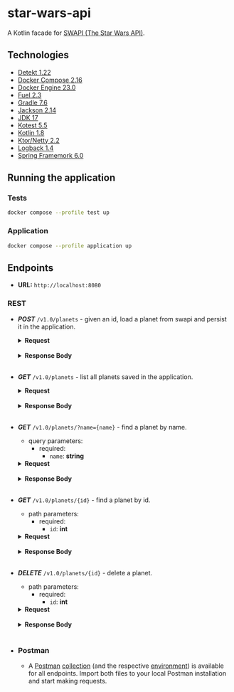 # star-wars-api

A Kotlin facade for [SWAPI (The Star Wars API)](https://swapi.dev/).

## Technologies

- [Detekt 1.22](https://detekt.dev/)
- [Docker Compose 2.16](https://docs.docker.com/compose/)
- [Docker Engine 23.0](https://docs.docker.com/engine/)
- [Fuel 2.3](https://fuel.gitbook.io/documentation/)
- [Gradle 7.6](https://gradle.org/)
- [Jackson 2.14](https://github.com/FasterXML/jackson)
- [JDK 17](https://openjdk.org/projects/jdk/17/)
- [Kotest 5.5](https://kotest.io/)
- [Kotlin 1.8](https://kotlinlang.org/docs/whatsnew18.html)
- [Ktor/Netty 2.2](https://ktor.io/)
- [Logback 1.4](https://logback.qos.ch/)
- [Spring Framemork 6.0](https://spring.io/projects/spring-framework)

## Running the application

### Tests
```sh
docker compose --profile test up
```

### Application
```sh
docker compose --profile application up
```

## Endpoints

- **URL:** `http://localhost:8080`

### REST

- ***POST*** `/v1.0/planets` - given an id, load a planet from swapi and persist it in the application.
  <details>
    <summary><b>Request</b></summary><p>

  ```sh
  curl -i -s -X POST 'http://localhost:8080/v1.0/planets' -H 'Content-Type: application/json' -d '{ "id": 9 }'
  ```
  </p>
  </details></br>

  <details>
    <summary><b>Response Body</b></summary><p>

  ```json
  {
    "name": "Coruscant",
    "climate": "temperate",
    "terrain": "cityscape, mountains",
    "films": [
      {
        "title": "Return of the Jedi",
        "director": "Richard Marquand",
        "releaseDate": "1983-05-25"
      },
      {
        "title": "The Phantom Menace",
        "director": "George Lucas",
        "releaseDate": "1999-05-19"
      },
      {
        "title": "Attack of the Clones",
        "director": "George Lucas",
        "releaseDate": "2002-05-16"
      },
      {
        "title": "Revenge of the Sith",
        "director": "George Lucas",
        "releaseDate": "2005-05-19"
      }
    ]
  }
  ```
  </p>
  </details></br>

- ***GET*** `/v1.0/planets` - list all planets saved in the application.
    <details>
      <summary><b>Request</b></summary><p>

    ```sh
    curl -i -s -X GET 'http://localhost:8080/v1.0/planets'
    ```
    </p>
    </details></br>

    <details>
      <summary><b>Response Body</b></summary><p>

  ```json
    [
      {
        "name": "Coruscant",
        "climate": "temperate",
        "terrain": "cityscape, mountains",
        "films": [
          {
            "title": "Return of the Jedi",
            "director": "Richard Marquand",
            "releaseDate": "1983-05-25"
          },
          {
            "title": "The Phantom Menace",
            "director": "George Lucas",
            "releaseDate": "1999-05-19"
          },
          {
            "title": "Attack of the Clones",
            "director": "George Lucas",
            "releaseDate": "2002-05-16"
          },
          {
            "title": "Revenge of the Sith",
            "director": "George Lucas",
            "releaseDate": "2005-05-19"
          }
        ]
      }
    ]
  ```
  </p>
  </details></br>

- ***GET*** `/v1.0/planets/?name={name}` - find a planet by name.
  - query parameters:
    - required:
      - `name`: **string**

  <details>
    <summary><b>Request</b></summary><p>

  ```sh
  curl -i -s -X GET 'http://localhost:8080/v1.0/planets/?name=Coruscant'
  ```
  </p>
  </details></br>

  <details>
    <summary><b>Response Body</b></summary><p>

  ```json
  {
    "name": "Coruscant",
    "climate": "temperate",
    "terrain": "cityscape, mountains",
    "films": [
      {
        "title": "Return of the Jedi",
        "director": "Richard Marquand",
        "releaseDate": "1983-05-25"
      },
      {
        "title": "The Phantom Menace",
        "director": "George Lucas",
        "releaseDate": "1999-05-19"
      },
      {
        "title": "Attack of the Clones",
        "director": "George Lucas",
        "releaseDate": "2002-05-16"
      },
      {
        "title": "Revenge of the Sith",
        "director": "George Lucas",
        "releaseDate": "2005-05-19"
      }
    ]
  }
    ```
  </p>
  </details></br>

- ***GET*** `/v1.0/planets/{id}` - find a planet by id.
  - path parameters:
    - required:
      - `id`: **int**

  <details>
    <summary><b>Request</b></summary><p>

  ```sh
  curl -i -s -X GET 'http://localhost:8080/v1.0/planets/9'
  ```
  </p>
  </details></br>

  <details>
    <summary><b>Response Body</b></summary><p>

  ```json
  {
    "name": "Coruscant",
    "climate": "temperate",
    "terrain": "cityscape, mountains",
    "films": [
      {
        "title": "Return of the Jedi",
        "director": "Richard Marquand",
        "releaseDate": "1983-05-25"
      },
      {
        "title": "The Phantom Menace",
        "director": "George Lucas",
        "releaseDate": "1999-05-19"
      },
      {
        "title": "Attack of the Clones",
        "director": "George Lucas",
        "releaseDate": "2002-05-16"
      },
      {
        "title": "Revenge of the Sith",
        "director": "George Lucas",
        "releaseDate": "2005-05-19"
      }
    ]
  }
    ```
  </p>
  </details></br>

- ***DELETE*** `/v1.0/planets/{id}` - delete a planet.
  - path parameters:
    - required:
      - `id`: **int**

  <details>
    <summary><b>Request</b></summary><p>

  ```sh
  curl -i -s -X DELETE 'http://localhost:8080/v1.0/planets/9'
  ```
  </p>
  </details></br>

  <details>
    <summary><b>Response Body</b></summary><p>

  ```json
    ```
  </p>
  </details></br>

- ### Postman
  - A [Postman](https://www.postman.com/) [collection](./docs/postman/star-wars-api.postman_collection.json) (and the respective [environment](./docs/postman/Star-Wars-API-Development-Env.postman_environment.json)) is available for all endpoints. Import both files to your local Postman installation and start making requests.
